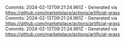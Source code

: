 Commits: 2024-02-13T09:21:24.961Z - Generated via https://github.com/marketplace/actions/artificial-grass
<br>
Commits: 2024-02-13T09:21:24.961Z - Generated via https://github.com/marketplace/actions/artificial-grass
<br>
Commits: 2024-02-13T09:21:24.961Z - Generated via https://github.com/marketplace/actions/artificial-grass
<br>
